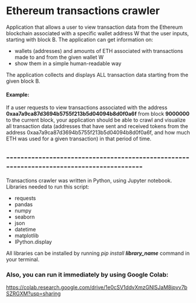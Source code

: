 # Ethereum transactions crawler

Application that allows a user to view transaction data from the Ethereum blockchain associated with a specific wallet address W that the user inputs, starting with block B. The application can get information on:
    <ul>
        <li>wallets (addresses) and amounts of ETH associated with transactions             made to and from the given wallet W </li>
        <li>show them in a simple human-readable way       </li>
    </ul>
The application collects and displays ALL transaction data starting from the given block B. 

<h4>Example:</h4> 

If a user requests to view transactions associated with the address **0xaa7a9ca87d3694b5755f213b5d04094b8d0f0a6f** from block **9000000** to the current block, your application should be able to crawl and visualize all transaction data (addresses that have sent and received tokens from the address 0xaa7a9ca87d3694b5755f213b5d04094b8d0f0a6f, and how much ETH was used for a given transaction) in that period of time.

    
## ----------------------------------------------------------------------------------------- ##
Transactions crawler was written in Python, using Jupyter notebook. Libraries needed to run this script:
- requests
- pandas
- numpy
- seaborn 
- json
- datetime
- matplotlib  
- IPython.display

All libraries can be installed by running _pip install **library_name**_ command in your terminal.
### Also, you can run it immediately by using Google Colab:
https://colab.research.google.com/drive/1e0cSV1ddvXmzGNlSJaM8ipvv7bSZRGXM?usp=sharing
